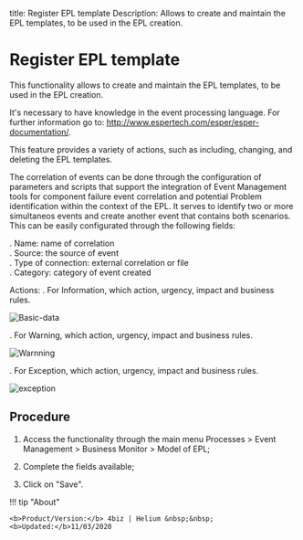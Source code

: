 title: Register EPL template
Description: Allows to create and maintain the EPL templates, to be used in the EPL creation.
# Register EPL template

This functionality allows to create and maintain the EPL templates, to be used
in the EPL creation.

It's necessary to have knowledge in the event processing language. For further
information go to: <http://www.espertech.com/esper/esper-documentation/>.

This feature provides a variety of actions, such as including, changing, and
deleting the EPL templates.

The correlation of events can be done through the configuration of parameters and scripts that support the integration of Event Management tools for component failure event correlation and potential Problem identification within the context of the EPL. It serves to identify two or more simultaneos events and create another event that contains both scenarios. This can be easily configurated through the following fields:

. Name: name of correlation  
. Source: the source of event  
. Type of connection: external correlation or file  
. Category: category of event created

Actions:
. For Information, which action, urgency, impact and business rules.

![Basic-data][1]
 
. For Warning, which action, urgency, impact and business rules.

![Warnning][2]

. For Exception, which action, urgency, impact and business rules.

![exception][3]

Procedure
-------------

1.  Access the functionality through the main menu Processes \> Event Management
    \> Business Monitor \> Model of EPL;

2.  Complete the fields available;

3.  Click on "Save".

[1]:images/basic-data.png
[2]:images/warnnig.png
[3]:images/exception.png
!!! tip "About"

    <b>Product/Version:</b> 4biz | Helium &nbsp;&nbsp;
    <b>Updated:</b>11/03/2020
